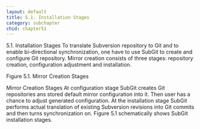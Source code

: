```yaml
---
layout: default
title: 5.1. Installation Stages
category: subchapter
chid: chapter51
---
```

5.1. Installation Stages
To translate Subversion repository to Git and to enable bi-directional synchronization, one have to use SubGit to create and configure Git repository. Mirror creation consists of three stages: repository creation, configuration adjustment and installation.

Figure 5.1. Mirror Creation Stages

Mirror Creation Stages
At configuration stage SubGit creates Git repositories ans stored default mirror configuration into it. Then user has a chance to adjust generated configuration. At the installation stage SubGit performs actual translation of existing Subversion revisions into Git commits and then turns synchronization on. Figure 5.1 schematically shows SubGit installation stages.